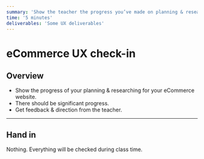 ```yaml
---
summary: 'Show the teacher the progress you’ve made on planning & researching the eCommerce website.'
time: '5 minutes'
deliverables: 'Some UX deliverables'
---
```


# eCommerce UX check-in

## Overview

- Show the progress of your planning & researching for your eCommerce website.
- There should be significant progress.
- Get feedback & direction from the teacher.

---

## Hand in

Nothing. Everything will be checked during class time.
